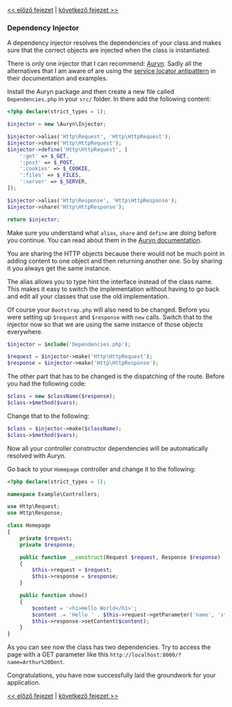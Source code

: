 [<< előző fejezet](07-inversion-of-control.md) | [következő fejezet >>](09-templating.md)

### Dependency Injector

A dependency injector resolves the dependencies of your class and makes sure that the correct objects are injected when the class is instantiated.

There is only one injector that I can recommend: [Auryn](https://github.com/rdlowrey/Auryn). Sadly all the alternatives that I am aware of are using the [service locator antipattern](http://blog.ploeh.dk/2010/02/03/ServiceLocatorisanAnti-Pattern/) in their documentation and examples.

Install the Auryn package and then create a new file called `Dependencies.php` in your `src/` folder. In there add the following content:

```php
<?php declare(strict_types = 1);

$injector = new \Auryn\Injector;

$injector->alias('Http\Request', 'Http\HttpRequest');
$injector->share('Http\HttpRequest');
$injector->define('Http\HttpRequest', [
    ':get' => $_GET,
    ':post' => $_POST,
    ':cookies' => $_COOKIE,
    ':files' => $_FILES,
    ':server' => $_SERVER,
]);

$injector->alias('Http\Response', 'Http\HttpResponse');
$injector->share('Http\HttpResponse');

return $injector;
```

Make sure you understand what `alias`, `share` and `define` are doing before you continue. You can read about them in the [Auryn documentation](https://github.com/rdlowrey/Auryn).

You are sharing the HTTP objects because there would not be much point in adding content to one object and then returning another one. So by sharing it you always get the same instance.

The alias allows you to type hint the interface instead of the class name. This makes it easy to switch the implementation without having to go back and edit all your classes that use the old implementation.

Of course your `Bootstrap.php` will also need to be changed. Before you were setting up `$request` and `$response` with `new` calls. Switch that to the injector now so that we are using the same instance of those objects everywhere.

```php
$injector = include('Dependencies.php');

$request = $injector->make('Http\HttpRequest');
$response = $injector->make('Http\HttpResponse');
```

The other part that has to be changed is the dispatching of the route. Before you had the following code:

```php
$class = new $className($response);
$class->$method($vars);
```

Change that to the following:

```php
$class = $injector->make($className);
$class->$method($vars);
```

Now all your controller constructor dependencies will be automatically resolved with Auryn.

Go back to your `Homepage` controller and change it to the following:

```php
<?php declare(strict_types = 1);

namespace Example\Controllers;

use Http\Request;
use Http\Response;

class Homepage
{
    private $request;
    private $response;

    public function __construct(Request $request, Response $response)
    {
        $this->request = $request;
        $this->response = $response;
    }

    public function show()
    {
        $content = '<h1>Hello World</h1>';
        $content .= 'Hello ' . $this->request->getParameter('name', 'stranger');
        $this->response->setContent($content);
    }
}
```

As you can see now the class has two dependencies. Try to access the page with a GET parameter like this `http://localhost:8000/?name=Arthur%20Dent`.

Congratulations, you have now successfully laid the groundwork for your application.

[<< előző fejezet](07-inversion-of-control.md) | [következő fejezet >>](09-templating.md)
